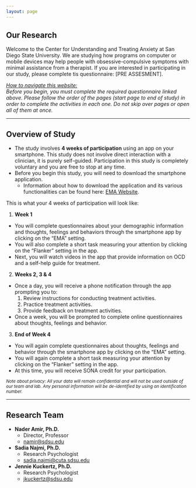 ```yaml
---
layout: page
---
```

## Our Research
Welcome to the Center for Understanding and Treating Anxiety at San Diego State University. We are studying how programs on computer or mobile devices may help people with obsessive-compulsive symptoms with minimal assistance from a therapist. 
If you are interested in participating in our study, please complete tis questionnaire: [PRE ASSESMENT].

*<ins>How to navigate this website:</ins><br/>Before you begin, you must complete the required questionnaire linked above. Please follow the order of the pages (start page to end of study) in order to complete the activities in each one. Do not skip over pages or open all of them at once.*

- - - -

## Overview of Study
- The study involves **4 weeks of participation** using an app on your smartphone. This study does not involve direct interaction with a clinician, it is purely self-guided. Participation in this study is completely voluntary and you are free to stop at any time. 
- Before you begin this study, you will need to download the smartphone application.
  - Information about how to download the application and its various functionalities can be found here: <ins>[EMA Website](https://cutapublic.s3-us-west-1.amazonaws.com/cutaweb/ema/index.html)</ins>.

This is what your 4 weeks of participation will look like:
1. **Week 1**
  - You will complete questionnaires about your demographic information and thoughts, feelings and behaviors through the smartphone app by clicking on the “EMA” setting.
  - You will also complete a short task measuring your attention by clicking on the “Flanker” setting in the app.
  - Next, you will watch videos in the app that provide information on OCD and a self-help guide for treatment.

2. **Weeks 2, 3 & 4**
  - Once a day, you will receive a phone notification through the app prompting you to:
    1. Review instructions for conducting treatment activities.
    2. Practice treatment activities.
    3. Provide feedback on treatment activities.
  - Once a week, you will be prompted to complete online questionnaires about thoughts, feelings and behavior.

3. **End of Week 4**
  - You will again complete questionnaires about thoughts, feelings and behavior through the smartphone app by clicking on the “EMA” setting.
  - You will again complete a short task measuring your attention by clicking on the “Flanker” setting in the app.
  - At this time, you will receive SONA credit for your participation.

*<sub>Note about privacy: All your data will remain confidential and will not be used outside of our team and lab. Any personal information will be de-identified by using an identification number.</sub>*

- - - -

## Research Team
- **Nader Amir, Ph.D.**
  - Director, Professor
  - <ins>[namir@sdsu.edu](mailto:namir@sdsu.edu)</ins>
- **Sadia Najmi, Ph.D.**
  - Research Psychologist
  - <ins>[sadia.najmi@cuta.sdsu.edu](mailto:sadia.najmi@cuta.sdsu.edu)</ins>
- **Jennie Kuckertz, Ph.D.**
  - Research Psychologist
  - <ins>[jkuckertz@sdsu.edu](mailto:jkuckertz@sdsu.edu)</ins>
